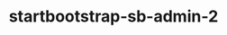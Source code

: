---
title: startbootstrap-sb-admin-2
preview: https://blackrockdigital.github.io/startbootstrap-sb-admin-2/
---